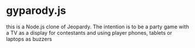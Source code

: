 gyparody.js
===========

this is a Node.js clone of Jeopardy.  The intention is to be a party game with a TV as a display for contestants and using player phones, tablets or laptops as buzzers